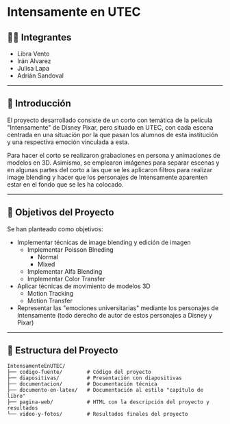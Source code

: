 # Intensamente en UTEC

## 👩‍💻 Integrantes

* Libra Vento
* Irán Alvarez
* Julisa Lapa
* Adrián Sandoval

---

## 📌 Introducción

El proyecto desarrollado consiste de un corto con temática de la película "Intensamente" de Disney Pixar, pero situado en UTEC, con cada escena centrada en una situación por la que pasan los alumnos de esta institución y una respectiva emoción vinculada a esta.

Para hacer el corto se realizaron grabaciones en persona y animaciones de modelos en 3D. Asimismo, se emplearon imágenes para separar escenas y en algunas partes del corto a las que se les aplicaron filtros para realizar image blending y hacer que los personajes de Intensamente aparenten estar en el fondo que se les ha colocado.

---

## 🎯 Objetivos del Proyecto

Se han planteado como objetivos:
* Implementar técnicas de image blending y edición de imagen
  * Implementar Poisson Blneding
    * Normal
    * Mixed
  * Implementar Alfa Blending
  * Implementar Color Transfer
* Aplicar técnicas de movimiento de modelos 3D
  * Motion Tracking
  * Motion Transfer
* Representar las "emociones universitarias" mediante los personajes de Intensamente (todo derecho de autor de estos personajes a Disney y Pixar)

---

## 📂 Estructura del Proyecto
```
IntensamenteEnUTEC/
├── codigo-fuente/        # Código del proyecto
├── diapositivas/         # Presentación con diapositivas
├── documentacion/        # Documentación técnica
├── documento-en-latex/   # Documentación al estilo "capítulo de libro"
├── pagina-web/           # HTML con la descripción del proyecto y resultados
└── video-y-fotos/        # Resultados finales del proyecto
```
